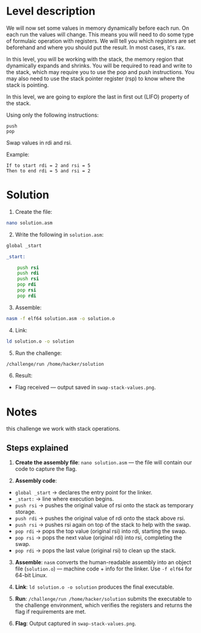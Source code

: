 # Level description

We will now set some values in memory dynamically before each run. On each run the values will change. This means you will need to do some type of formulaic operation with registers. We will tell you which registers are set beforehand and where you should put the result. In most cases, it's rax.

In this level, you will be working with the stack, the memory region that dynamically expands and shrinks. You will be required to read and write to the stack, which may require you to use the pop and push instructions. You may also need to use the stack pointer register (rsp) to know where the stack is pointing.

In this level, we are going to explore the last in first out (LIFO) property of the stack.

Using only the following instructions:

    push
    pop

Swap values in rdi and rsi.

Example:

    If to start rdi = 2 and rsi = 5
    Then to end rdi = 5 and rsi = 2


# Solution

1. Create the file:
```bash
nano solution.asm
```

2. Write the following in `solution.asm`:
```asm
global _start

_start:

	push rsi
	push rdi
	push rsi
	pop rdi
	pop rsi
	pop rdi
```

3. Assemble:
```bash
nasm -f elf64 solution.asm -o solution.o
```

4. Link:
```bash
ld solution.o -o solution
```

5. Run the challenge:
```bash
/challenge/run /home/hacker/solution
```

6. Result:
- Flag received — output saved in `swap-stack-values.png`.

# Notes

this challenge we work with stack operations.

## Steps explained

1. **Create the assembly file**: `nano solution.asm` — the file will contain our code to capture the flag.

2. **Assembly code**:
- `global _start` → declares the entry point for the linker.
- `_start:` → line where execution begins.
- `push rsi` → pushes the original value of rsi onto the stack as temporary storage.
- `push rdi` → pushes the original value of rdi onto the stack above rsi.
- `push rsi` → pushes  rsi again on top of the stack to help with the swap.
- `pop rdi` → pops the top value (original rsi) into rdi, starting the swap.
- `pop rsi` → pops the next value (original rdi) into rsi, completing the swap.
- `pop rdi` → pops the last value (original rsi) to clean up the stack.

3. **Assemble**: `nasm` converts the human-readable assembly into an object file (`solution.o`) — machine code + info for the linker. Use `-f elf64` for 64-bit Linux.

4. **Link**: `ld solution.o -o solution` produces the final executable.

5. **Run**: `/challenge/run /home/hacker/solution` submits the executable to the challenge environment, which verifies the registers and returns the flag if requirements are met.

6. **Flag**: Output captured in `swap-stack-values.png`.
